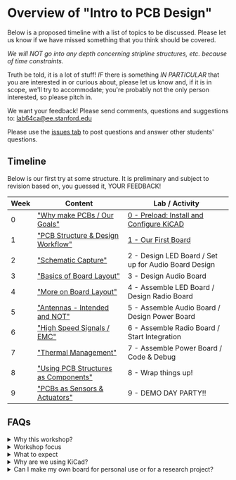 # Overview of "Intro to PCB Design"
Below is a proposed timeline with a list of topics to be discussed. Please let us know if we have missed something that you think should be covered.

*We will NOT go into any depth concerning stripline structures, etc. because of time constraints.*

Truth be told, it is a lot of stuff! *IF* there is something *IN PARTICULAR* that you are interested in or curious about, please let us know and, if it is in scope, we'll try to accommodate; you're probably not the only person interested, so please pitch in.

We want your feedback! Please send comments, questions and suggestions to: lab64ca@ee.stanford.edu

Please use the [issues tab](../../issues) to post questions and answer other students' questions.

## Timeline
Below is our first try at some structure. It is preliminary and subject to revision based
on, you guessed it, YOUR FEEDBACK!

Week | Content | Lab / Activity
---- | ------- | -------------
0  | ["Why make PCBs / Our Goals"](Week_0/Week_0_Content) | [0 - Preload: Install and Configure KiCAD](Week_0/Week_0_Activity)
1  | ["PCB Structure & Design Workflow"](Week_1/Week_1_Content) | [1 - Our First Board](Week_1/Week_1_Activity)
2  | ["Schematic Capture"](Week_2/Week_2_Content) | 2 - Design LED Board / Set up for Audio Board Design
3  | ["Basics of Board Layout"](Week_3/Week_3_Content) | 3 - Design Audio Board
4  | ["More on Board Layout"](Week_4/Week_4_Content) | 4 - Assemble LED Board / Design Radio Board
5  | ["Antennas - Intended and NOT"](Week_5/Week_5_Content) | 5 - Assemble Audio Board / Design Power Board
6  | ["High Speed Signals / EMC"](Week_6/Week_6_Content) | 6 - Assemble Radio Board / Start Integration
7  | ["Thermal Management"](Week_7/Week_7_Content) | 7 - Assemble Power Board / Code & Debug
8  | ["Using PCB Structures as Components"](Week_8/Week_8_Content) | 8 - Wrap things up!
9  | ["PCBs as Sensors & Actuators"](Week_9/Week_9_Content) | 9 - DEMO DAY PARTY!!

## FAQs

<details>
  <summary>Why this workshop?</summary>
Here at Stanford there are many folks that make printed circuit boards (PCBs) for a variety
of reasons. Many have expressed interest in learning more about how to design PCBs. Hopefully
this material will provide a route to a more solid background in PCB design for those just
starting out.
In working with folks that "know what they are doing" we see an abundance of trouble with
the mechanical aspects of PCB design. In many cases, holes don't line up, heatsinks interfere
with enclosures, wires and cables have inadequate service loop and ineffective strain relief.
One of the goals for this material is to give you, the PCB designer, the tools and insight
that will enable you to avoid many of these problems and stop "spinning boards" just to get
the basics correct.
</details>

<details>
  <summary>Workshop focus</summary>
  
This is an **introductory** workshop. **No previous experience is required.** Since we will
emphasize basic connectivity, form, fit, and function it will be helpful (but **NOT REQUIRED**)
if you have some limited experience with a mechanical design program. Suitable programs
include SolidWorks, Fusion360, FreeCAD, or any similar program. SolidWorks and Fusion360
are available free of cost for students. Additionally, they are available on lab64 servers
and you can use them without needing to run a VM, etc. If you need help with this, please
contact the lab64 staff by sending an email to lab64ca@ee.stanford.edu

Many folks that "know what they are doing" want to jump straight to more advanced topics
such as microstrip design, integrated component design, etc. They want to do this before
mastering rudimentary things (e.g., board stack-up and materials). We will cover these and
other advanced topics in follow-on workshops (or you can actually take EE 251 and really
understand things!). THIS MATERIAL WILL GIVE YOU THE FOUNDATION FOR ADVANCED TOPICS.
To be clear, we all know that, in reality, we are working with electro-magnetic fields and
their propagation, but we are going to to use the "lumped element" approximation for these
discussions.
</details>

<details>
  <summary>What to expect</summary>
  
### What is the required time commitment?
We have often been asked about the expected time commitment; how many hours per week will
be needed. As always, the answer is it *depends*. For an experienced PCB designer, the labs
may only require a few (3-4) hours per week. But the target audience is **NOT** experienced
designers, so we estimate that the amount of time required will be between 5 - 10 hours per
week. And it may be uneven depending on your background.
  
### Sending PCBs out for fabrication
The whole point of this workshop is to master the process of designing PCBs, so naturally
you will need to send boards out for fabrication, otherwise how will you know how you are
doing? So we will et the expectation that you will send out "on average" **ONE BOARD PER
WEEK**.

### How will this work?
You will get either complete schematics or almost complete schematics. YOU WILL NOT BE DOING
CIRCUIT DESIGN OR SIMULATION FOR THIS WORKSHOP. You will then do all the PCB mechanical
design, layout, file generation, etc. required to send that week's board out for fabrication.
You will also be expected to learn to assemble and debug the boards you have designed.

### Why is this so free-form?
Because this is the first time we have offered this workshop we are not sure of all the
details. A lot of what will happen will depend on YOU, the participant. We are trying
to make this as useful to you as possible! So **please** let us know when you have questions,
concerns, or comments so we can respond.
</details>

<details>
  <summary>Why are we using KiCad?</summary>
KiCad is open-source, easy to use, and powerful. Almost everything we can do using commercial software like Altium can be done using KiCad. Once you become proficient using one layout tool, you'll find that other tools are very similar to use.
</details>  

<details>
  <summary>Can I make my own board for personal use or for a research project?</summary>
Yes, you may work on other boards in parallel to this workshop, but we want you to also work on making the designs we're providing. We'll do our best to answer any questions you might have on making pcb's for your own research project, but we cannot guarantee extensive help.
Since the board you're making is for *your* research, you will have to purchase it (and the required components) yourself or using your research funds.
</details>

